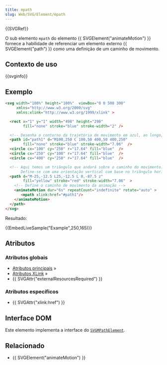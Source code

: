 ```yaml
---
title: mpath
slug: Web/SVG/Element/mpath
---
```


{{SVGRef}}

O sub elemento `mpath` do elemento {{ SVGElement("animateMotion") }} fornece a habilidade de referenciar um elemento externo {{ SVGElement("path") }} como uma definição de um caminho de movimento.

## Contexto de uso

{{svginfo}}

## Exemplo

```html
<svg width="100%" height="100%"  viewBox="0 0 500 300"
     xmlns="http://www.w3.org/2000/svg"
     xmlns:xlink="http://www.w3.org/1999/xlink" >

  <rect x="1" y="1" width="498" height="298"
        fill="none" stroke="blue" stroke-width="2" />

  <!-- Desenha o contorno da trajetória de movimento em azul, ao longo, com três pequenos círculos: inicio, meio e fim. -->
  <path id="path1" d="M100,250 C 100,50 400,50 400,250"
        fill="none" stroke="blue" stroke-width="7.06"  />
  <circle cx="100" cy="250" r="17.64" fill="blue"  />
  <circle cx="250" cy="100" r="17.64" fill="blue"  />
  <circle cx="400" cy="250" r="17.64" fill="blue"  />

  <!-- Aqui temos um triângulo que andará sobre o caminho do movimento.
       Define-se com uma orientação vertical com base no triângulo horizontalmente centralizado logo acima da origem. -->
  <path d="M-25,-12.5 L25,-12.5 L 0,-87.5 z"
        fill="yellow" stroke="red" stroke-width="7.06"  >
    <!-- Define o caminho de movimento da animação -->
    <animateMotion dur="6s" repeatCount="indefinite" rotate="auto" >
       <mpath xlink:href="#path1"/>
    </animateMotion>
  </path>
</svg>
```

Resultado:

{{EmbedLiveSample("Example",250,165)}}

## Atributos

### Atributos globais

- [Atributos principais](/pt-BR/SVG/Attribute#Core) »
- [Atributos XLink](/pt-BR/SVG/Attribute#XLink) »
- {{ SVGAttr("externalResourcesRequired") }}

### Atributos específicos

- {{ SVGAttr("xlink:href") }}

## Interface DOM

Este elemento implementa a interface do [`SVGMPathElement`](/pt-BR/DOM/SVGMPathElement).

## Relacionado

- {{ SVGElement("animateMotion") }}
